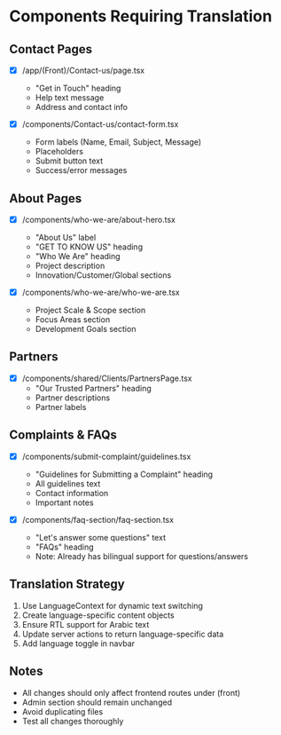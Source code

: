 # Components Requiring Translation

## Contact Pages
- [x] /app/(Front)/Contact-us/page.tsx
  - "Get in Touch" heading
  - Help text message
  - Address and contact info

- [x] /components/Contact-us/contact-form.tsx
  - Form labels (Name, Email, Subject, Message)
  - Placeholders
  - Submit button text
  - Success/error messages

## About Pages
- [x] /components/who-we-are/about-hero.tsx
  - "About Us" label
  - "GET TO KNOW US" heading
  - "Who We Are" heading
  - Project description
  - Innovation/Customer/Global sections

- [x] /components/who-we-are/who-we-are.tsx
  - Project Scale & Scope section
  - Focus Areas section
  - Development Goals section

## Partners
- [x] /components/shared/Clients/PartnersPage.tsx
  - "Our Trusted Partners" heading
  - Partner descriptions
  - Partner labels

## Complaints & FAQs
- [x] /components/submit-complaint/guidelines.tsx
  - "Guidelines for Submitting a Complaint" heading
  - All guidelines text
  - Contact information
  - Important notes

- [x] /components/faq-section/faq-section.tsx
  - "Let's answer some questions" text
  - "FAQs" heading
  - Note: Already has bilingual support for questions/answers

## Translation Strategy
1. Use LanguageContext for dynamic text switching
2. Create language-specific content objects
3. Ensure RTL support for Arabic text
4. Update server actions to return language-specific data
5. Add language toggle in navbar

## Notes
- All changes should only affect frontend routes under (front)
- Admin section should remain unchanged
- Avoid duplicating files
- Test all changes thoroughly
